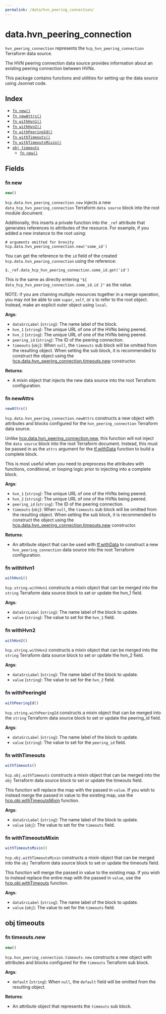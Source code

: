 ```yaml
---
permalink: /data/hvn_peering_connection/
---
```


# data.hvn_peering_connection

`hvn_peering_connection` represents the `hcp_hvn_peering_connection` Terraform data source.

The HVN peering connection data source provides information about an existing peering connection between HVNs.

This package contains functions and utilities for setting up the data source using Jsonnet code.


## Index

* [`fn new()`](#fn-new)
* [`fn newAttrs()`](#fn-newattrs)
* [`fn withHvn1()`](#fn-withhvn1)
* [`fn withHvn2()`](#fn-withhvn2)
* [`fn withPeeringId()`](#fn-withpeeringid)
* [`fn withTimeouts()`](#fn-withtimeouts)
* [`fn withTimeoutsMixin()`](#fn-withtimeoutsmixin)
* [`obj timeouts`](#obj-timeouts)
  * [`fn new()`](#fn-timeoutsnew)

## Fields

### fn new

```ts
new()
```


`hcp.data.hvn_peering_connection.new` injects a new `data_hcp_hvn_peering_connection` Terraform `data source`
block into the root module document.

Additionally, this inserts a private function into the `_ref` attribute that generates references to attributes of the
resource. For example, if you added a new instance to the root using:

    # arguments omitted for brevity
    hcp.data.hvn_peering_connection.new('some_id')

You can get the reference to the `id` field of the created `hcp.data.hvn_peering_connection` using the reference:

    $._ref.data_hcp_hvn_peering_connection.some_id.get('id')

This is the same as directly entering `"${ data_hcp_hvn_peering_connection.some_id.id }"` as the value.

NOTE: if you are chaining multiple resources together in a merge operation, you may not be able to use `super`, `self`,
or `$` to refer to the root object. Instead, make an explicit outer object using `local`.

**Args**:
  - `dataSrcLabel` (`string`): The name label of the block.
  - `hvn_1` (`string`): The unique URL of one of the HVNs being peered.
  - `hvn_2` (`string`): The unique URL of one of the HVNs being peered.
  - `peering_id` (`string`): The ID of the peering connection.
  - `timeouts` (`obj`):  When `null`, the `timeouts` sub block will be omitted from the resulting object. When setting the sub block, it is recommended to construct the object using the [hcp.data.hvn_peering_connection.timeouts.new](#fn-timeoutsnew) constructor.

**Returns**:
- A mixin object that injects the new data source into the root Terraform configuration.


### fn newAttrs

```ts
newAttrs()
```


`hcp.data.hvn_peering_connection.newAttrs` constructs a new object with attributes and blocks configured for the `hvn_peering_connection`
Terraform data source.

Unlike [hcp.data.hvn_peering_connection.new](#fn-new), this function will not inject the `data source`
block into the root Terraform document. Instead, this must be passed in as the `attrs` argument for the
[tf.withData](https://github.com/tf-libsonnet/core/tree/main/docs#fn-withdata) function to build a complete block.

This is most useful when you need to preprocess the attributes with functions, conditional, or looping logic prior to
injecting into a complete block.

**Args**:
  - `hvn_1` (`string`): The unique URL of one of the HVNs being peered.
  - `hvn_2` (`string`): The unique URL of one of the HVNs being peered.
  - `peering_id` (`string`): The ID of the peering connection.
  - `timeouts` (`obj`):  When `null`, the `timeouts` sub block will be omitted from the resulting object. When setting the sub block, it is recommended to construct the object using the [hcp.data.hvn_peering_connection.timeouts.new](#fn-timeoutsnew) constructor.

**Returns**:
  - An attribute object that can be used with [tf.withData](https://github.com/tf-libsonnet/core/tree/main/docs#fn-withdata) to construct a new `hvn_peering_connection` data source into the root Terraform configuration.


### fn withHvn1

```ts
withHvn1()
```

`hcp.string.withHvn1` constructs a mixin object that can be merged into the `string`
Terraform data source block to set or update the hvn_1 field.



**Args**:
  - `dataSrcLabel` (`string`): The name label of the block to update.
  - `value` (`string`): The value to set for the `hvn_1` field.


### fn withHvn2

```ts
withHvn2()
```

`hcp.string.withHvn2` constructs a mixin object that can be merged into the `string`
Terraform data source block to set or update the hvn_2 field.



**Args**:
  - `dataSrcLabel` (`string`): The name label of the block to update.
  - `value` (`string`): The value to set for the `hvn_2` field.


### fn withPeeringId

```ts
withPeeringId()
```

`hcp.string.withPeeringId` constructs a mixin object that can be merged into the `string`
Terraform data source block to set or update the peering_id field.



**Args**:
  - `dataSrcLabel` (`string`): The name label of the block to update.
  - `value` (`string`): The value to set for the `peering_id` field.


### fn withTimeouts

```ts
withTimeouts()
```

`hcp.obj.withTimeouts` constructs a mixin object that can be merged into the `obj`
Terraform data source block to set or update the timeouts field.

This function will replace the map with the passed in `value`. If you wish to instead merge the
passed in value to the existing map, use the [hcp.obj.withTimeoutsMixin](TODO) function.

**Args**:
  - `dataSrcLabel` (`string`): The name label of the block to update.
  - `value` (`obj`): The value to set for the `timeouts` field.


### fn withTimeoutsMixin

```ts
withTimeoutsMixin()
```

`hcp.obj.withTimeoutsMixin` constructs a mixin object that can be merged into the `obj`
Terraform data source block to set or update the timeouts field.

This function will merge the passed in value to the existing map. If you wish
to instead replace the entire map with the passed in `value`, use the [hcp.obj.withTimeouts](TODO)
function.


**Args**:
  - `dataSrcLabel` (`string`): The name label of the block to update.
  - `value` (`obj`): The value to set for the `timeouts` field.


## obj timeouts



### fn timeouts.new

```ts
new()
```


`hcp.hvn_peering_connection.timeouts.new` constructs a new object with attributes and blocks configured for the `timeouts`
Terraform sub block.



**Args**:
  - `default` (`string`):  When `null`, the `default` field will be omitted from the resulting object.

**Returns**:
  - An attribute object that represents the `timeouts` sub block.
